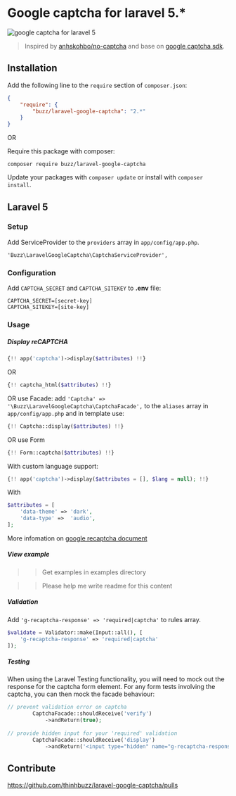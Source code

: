 # Google captcha for laravel 5.*

![google captcha for laravel 5](http://i.imgur.com/aHBOqAS.gif)

> Inspired by [anhskohbo/no-captcha](https://github.com/anhskohbo/no-captcha) and base on [google captcha sdk](https://github.com/google/recaptcha).

## Installation

Add the following line to the `require` section of `composer.json`:

```json
{
    "require": {
        "buzz/laravel-google-captcha": "2.*"
    }
}
```

OR

Require this package with composer:
```
composer require buzz/laravel-google-captcha
```

Update your packages with ```composer update``` or install with ```composer install```.

## Laravel 5

### Setup

Add ServiceProvider to the `providers` array in `app/config/app.php`.

```
'Buzz\LaravelGoogleCaptcha\CaptchaServiceProvider',
```

### Configuration

Add `CAPTCHA_SECRET` and `CAPTCHA_SITEKEY` to **.env** file:

```
CAPTCHA_SECRET=[secret-key]
CAPTCHA_SITEKEY=[site-key]
```

### Usage

##### Display reCAPTCHA

```php
{!! app('captcha')->display($attributes) !!}
```

OR

```php
{!! captcha_html($attributes) !!}
```

OR use Facade: add `'Captcha' => '\Buzz\LaravelGoogleCaptcha\CaptchaFacade',` to the `aliases` array in `app/config/app.php` and in template use:

```php
{!! Captcha::display($attributes) !!}
```
OR use Form

```php
{!! Form::captcha($attributes) !!}
```
With custom language support:
```php
{!! app('captcha')->display($attributes = [], $lang = null); !!}
```

With

```php
$attributes = [
	'data-theme' => 'dark',
	'data-type'	=>	'audio',
];
```

More infomation on [google recaptcha document](https://developers.google.com/recaptcha/docs/display)

##### View example
>> Get examples in examples directory

>> Please help me write readme for this content

##### Validation

Add `'g-recaptcha-response' => 'required|captcha'` to rules array.

```php
$validate = Validator::make(Input::all(), [
	'g-recaptcha-response' => 'required|captcha'
]);
```
##### Testing

When using the Laravel Testing functionality, you will need to mock out the response for the captcha form element.
For any form tests involving the captcha, you can then mock the facade behaviour:

```php
// prevent validation error on captcha
        CaptchaFacade::shouldReceive('verify')
            ->andReturn(true);
            
// provide hidden input for your 'required' validation
        CaptchaFacade::shouldReceive('display')
            ->andReturn('<input type="hidden" name="g-recaptcha-response" value="1" />');
```
## Contribute

https://github.com/thinhbuzz/laravel-google-captcha/pulls